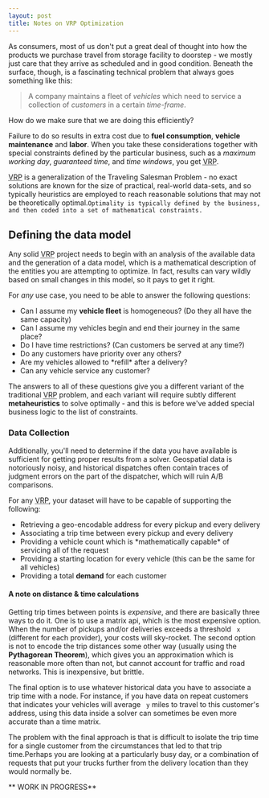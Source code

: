 ```yaml
---
layout: post
title: Notes on VRP Optimization
---
```

<p class="indent">
 As consumers, most of us don't put a great deal of thought into how the products we purchase travel
from storage facility to doorstep - we mostly just care that they arrive as scheduled and in good
condition. Beneath the surface, though, is a fascinating technical problem that always goes
something like this:
</p>
<p>
<blockquote>
 A company maintains a fleet of <em>vehicles</em> which need to service a collection of
<em>customers</em> in a certain <em>time-frame</em>.</blockquote>
</p><p>
How do we make sure that we are doing this efficiently?
</p>
<p>
Failure to do so results in extra cost due to <strong>fuel consumption</strong>, <strong>vehicle maintenance</strong> and
<strong>labor</strong>. When you take these considerations together with special constraints defined by the
particular business, such as a <em>maximum working day</em>, <em>guaranteed time</em>, and <em>time windows</em>,
you get <abbr title="Vehicle Routing Problem">VRP</abbr>. 
</p>

<p class="indent">
<abbr title="Vehicle Routing Problem">VRP</abbr> is a generalization of the Traveling Salesman Problem - no exact solutions are known for the size
of practical, real-world data-sets, and so typically heuristics are employed to reach reasonable
solutions that may not be theoretically optimal.<code>Optimality is typically defined by the business,
and then coded into a set of mathematical constraints.</code>
</p>

<h2> Defining the data model</h2>
<p>
Any solid <abbr title="Vehicle Routing Problem">VRP</abbr> project needs to begin with an analysis of the available data and the generation of a
data model, which is a mathematical description of the entities you are attempting to optimize. In
fact, results can vary wildly based on small changes in this model, so it pays to get it right. 
</p>
For <em>any</em> use case, you need to be able to answer the following questions:
<p>
<ul>
<li> Can I assume my <strong>vehicle fleet</strong> is homogeneous? (Do they all have the same capacity)</li>
<li> Can I assume my vehicles begin and end their journey in the same place? </li>
<li> Do I have time restrictions? (Can customers be served at any time?)</li>
<li> Do any customers have priority over any others?</li>
<li> Are my vehicles allowed to *refill* after a delivery? </li>
<li> Can any vehicle service any customer?</li>
</ul>
</p><p class="indent">
The answers to all of these questions give you a different variant of the traditional <abbr
title="Vehicle Routing Problem">VRP</abbr>
problem, and each variant will require subtly different <strong>metaheuristics</strong> to solve optimally - and
this is before we've added special business logic to the list of constraints.
</p>
<h3> Data Collection</h3>
<p>
Additionally, you'll need to determine if the data you have available is sufficient for getting
proper results from a solver. Geospatial data is notoriously noisy, and historical dispatches
often contain traces of judgment errors on the part of the dispatcher, which will ruin A/B
comparisons.
</p>
For any <abbr title="Vehicle Routing Problem">VRP</abbr>, your dataset will have to be capable of supporting the following:
<p>
<ul>
<li> Retrieving a geo-encodable address for every pickup and every delivery </li>
<li> Associating a trip time between every pickup and every delivery</li> 
<li> Providing a vehicle count which is *mathematically capable* of servicing all of the
request</li>
<li> Providing a starting location for every vehicle (this can be the same for all vehicles)</li>
<li> Providing a total <strong>demand</strong> for each customer</li>
</ul>
</p>
<h4> A note on distance & time calculations</h4>
<p>
Getting trip times between points is <em>expensive</em>, and there are basically three ways to do it. One
is to use a matrix api, which is the most expensive option. When the number of pickups and/or
deliveries exceeds a threshold <code> x </code> (different for each provider), your costs will sky-rocket. The
second option is not to encode the trip distances some other way (usually using the <strong>Pythagorean
Theorem</strong>), which gives you an approximation which is reasonable more often than not, but cannot
account for traffic and road networks. This is inexpensive, but brittle.
</p>
<p>
The final option is to use whatever historical data you have to associate a trip time with a node.
For instance, if you have data on repeat customers that indicates your vehicles will average <code> y</code>
miles to travel to this customer's address, using this data inside a solver can sometimes be even
more accurate than a time matrix.
</p>
<p>
The problem with the final approach is that is difficult to isolate the trip time for a single
customer from the circumstances that led to that trip time.Perhaps you are looking at a
particularly busy day, or a combination of requests that put your trucks further from the delivery
location than they would normally be.
</p>
** WORK IN PROGRESS**
 
